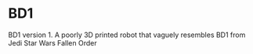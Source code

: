 # BD1
BD1 version 1. A poorly 3D printed robot that vaguely resembles BD1 from Jedi Star Wars Fallen Order
